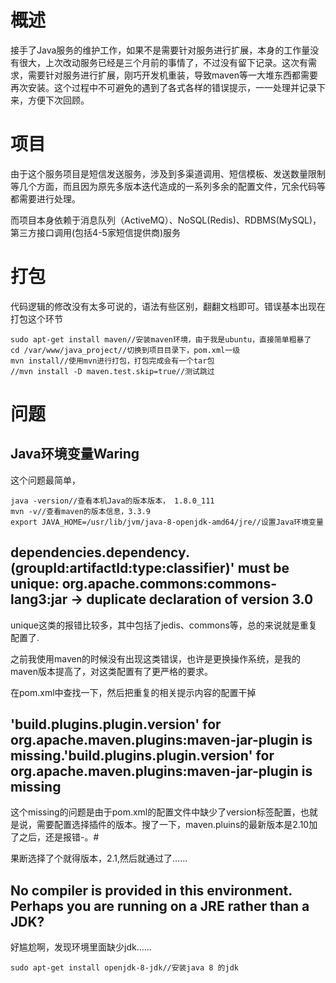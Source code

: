 # 概述

接手了Java服务的维护工作，如果不是需要针对服务进行扩展，本身的工作量没有很大，上次改动服务已经是三个月前的事情了，不过没有留下记录。这次有需求，需要针对服务进行扩展，刚巧开发机重装，导致maven等一大堆东西都需要再次安装。这个过程中不可避免的遇到了各式各样的错误提示，一一处理并记录下来，方便下次回顾。

# 项目

由于这个服务项目是短信发送服务，涉及到多渠道调用、短信模板、发送数量限制等几个方面，而且因为原先多版本迭代造成的一系列多余的配置文件，冗余代码等都需要进行处理。

而项目本身依赖于消息队列（ActiveMQ）、NoSQL(Redis)、RDBMS(MySQL)，第三方接口调用(包括4-5家短信提供商)服务

# 打包

代码逻辑的修改没有太多可说的，语法有些区别，翻翻文档即可。错误基本出现在打包这个环节

```shell
sudo apt-get install maven//安装maven环境，由于我是ubuntu，直接简单粗暴了
cd /var/www/java_project//切换到项目目录下，pom.xml一级
mvn install//使用mvn进行打包，打包完成会有一个tar包
//mvn install -D maven.test.skip=true//测试跳过 
```

# 问题

## Java环境变量Waring

这个问题最简单，


```shell
java -version//查看本机Java的版本版本， 1.8.0_111
mvn -v//查看maven的版本信息，3.3.9
export JAVA_HOME=/usr/lib/jvm/java-8-openjdk-amd64/jre//设置Java环境变量
```

## dependencies.dependency.(groupId:artifactId:type:classifier)' must be unique: org.apache.commons:commons-lang3:jar -> duplicate declaration of version 3.0

unique这类的报错比较多，其中包括了jedis、commons等，总的来说就是重复配置了.

之前我使用maven的时候没有出现这类错误，也许是更换操作系统，是我的maven版本提高了，对这类配置有了更严格的要求。

在pom.xml中查找一下，然后把重复的相关提示内容的配置干掉

## 'build.plugins.plugin.version' for org.apache.maven.plugins:maven-jar-plugin is missing.'build.plugins.plugin.version' for org.apache.maven.plugins:maven-jar-plugin is missing

这个missing的问题是由于pom.xml的配置文件中缺少了version标签配置，也就是说，需要配置选择插件的版本。搜了一下，maven.pluins的最新版本是2.10加了之后，还是报错-。#

果断选择了个就得版本，2.1,然后就通过了……

## No compiler is provided in this environment. Perhaps you are running on a JRE rather than a JDK?

好尴尬啊，发现环境里面缺少jdk……


```shell
sudo apt-get install openjdk-8-jdk//安装java 8 的jdk
```

